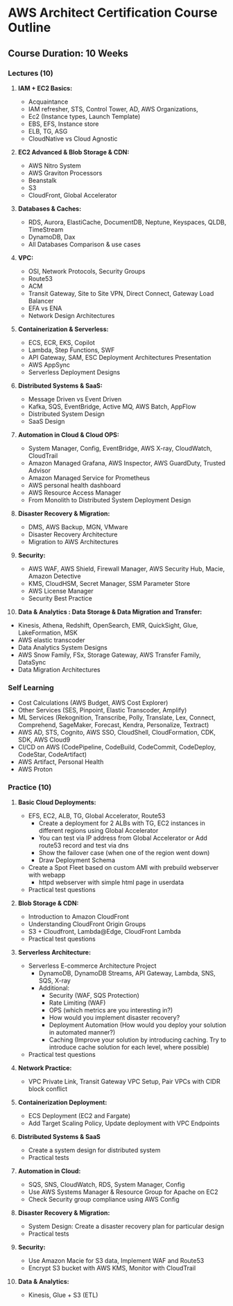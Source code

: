 # AWS Architect Certification Course Outline

## Course Duration: 10 Weeks

### Lectures (10)

1. **IAM + EC2 Basics:**
   - Acquaintance
   - IAM refresher, STS, Control Tower, AD, AWS Organizations, 
   - Ec2 (Instance types, Launch Template)
   - EBS, EFS, Instance store
   - ELB, TG, ASG
   - CloudNative vs Cloud Agnostic

2. **EC2 Advanced & Blob Storage & CDN:**
   - AWS Nitro System
   - AWS Graviton Processors
   - Beanstalk
   - S3
   - CloudFront, Global Accelerator

3. **Databases & Caches:**
   - RDS, Aurora, ElastiCache, DocumentDB, Neptune, Keyspaces, QLDB, TimeStream
   - DynamoDB, Dax
   - All Databases Comparison & use cases

4. **VPC:**
   - OSI, Network Protocols, Security Groups
   - Route53
   - ACM
   - Transit Gateway, Site to Site VPN, Direct Connect, Gateway Load Balancer
   - EFA vs ENA
   - Network Design Architectures

5. **Containerization & Serverless:**
   - ECS, ECR, EKS, Copilot
   - Lambda, Step Functions, SWF
   - API Gateway, SAM, ESC Deployment Architectures Presentation
   - AWS AppSync
   - Serverless Deployment Designs

6. **Distributed Systems & SaaS:**
   - Message Driven vs Event Driven
   - Kafka, SQS, EventBridge, Active MQ, AWS Batch, AppFlow
   - Distributed System Design
   - SaaS Design

7. **Automation in Cloud & Cloud OPS:**
   - System Manager, Config, EventBridge, AWS X-ray, CloudWatch, CloudTrail
   - Amazon Managed Grafana, AWS Inspector, AWS GuardDuty, Trusted Advisor
   - Amazon Managed Service for Prometheus
   - AWS personal health dashboard
   - AWS Resource Access Manager
   - From Monolith to Distributed System Deployment Design

8. **Disaster Recovery & Migration:**
   - DMS, AWS Backup, MGN, VMware
   - Disaster Recovery Architecture
   - Migration to AWS Architectures

9. **Security:**
   - AWS WAF, AWS Shield, Firewall Manager, AWS Security Hub, Macie, Amazon Detective
   - KMS, CloudHSM, Secret Manager, SSM Parameter Store
   - AWS License Manager
   - Security Best Practice

10. **Data & Analytics : Data Storage & Data Migration and Transfer:**
   - Kinesis, Athena, Redshift, OpenSearch, EMR, QuickSight, Glue, LakeFormation, MSK
   - AWS elastic transcoder
   - Data Analytics System Designs
   - AWS Snow Family, FSx, Storage Gateway, AWS Transfer Family, DataSync
   - Data Migration Architectures

### Self Learning

- Cost Calculations (AWS Budget, AWS Cost Explorer)
- Other Services (SES, Pinpoint, Elastic Transcoder, Amplify)
- ML Services (Rekognition, Transcribe, Polly, Translate, Lex, Connect, Comprehend, SageMaker, Forecast, Kendra, Personalize, Textract)
- AWS AD, STS, Cognito, AWS SSO, CloudShell, CloudFormation, CDK, SDK, AWS Cloud9
- CI/CD on AWS (CodePipeline, CodeBuild, CodeCommit, CodeDeploy, CodeStar, CodeArtifact)
- AWS Artifact, Personal Health
- AWS Proton

### Practice (10)

1. **Basic Cloud Deployments:**
   - EFS, EC2, ALB, TG, Global Accelerator, Route53
      - Create a deployment for 2 ALBs with TG, EC2 instances in different regions using Global Accelerator
      - You can test via IP address from Global Accelerator or Add route53 record and test via dns
      - Show the failover case (when one of the region went down)
      - Draw Deployment Schema
   - Create a Spot Fleet based on custom AMI with prebuild webserver with webapp
      - httpd webserver with simple html page in userdata
   - Practical test questions

2. **Blob Storage & CDN:**
   - Introduction to Amazon CloudFront
   - Understanding CloudFront Origin Groups
   - S3 + Cloudfront, Lambda@Edge, CloudFront Lambda
   - Practical test questions

3. **Serverless Architecture:**
   - Serverless E-commerce Architecture Project
      - DynamoDB, DynamoDB Streams, API Gateway, Lambda, SNS, SQS, X-ray
      - Additional: 
        - Security (WAF, SQS Protection)
        - Rate Limiting (WAF)
        - OPS (which metrics are you interesting in?)
        - How would you implement disaster recovery?
        - Deployment Automation (How would you deploy your solution in automated manner?)
        - Caching (Improve your solution by introducing caching. Try to introduce cache solution for each level, where possible)
   - Practical test questions

4. **Network Practice:**
   - VPC Private Link, Transit Gateway VPC Setup, Pair VPCs with CIDR block conflict

5. **Containerization Deployment:**
   - ECS Deployment (EC2 and Fargate)
   - Add Target Scaling Policy, Update deployment with VPC Endpoints

6. **Distributed Systems & SaaS**
   - Create a system design for distributed system
   - Practical tests

7. **Automation in Cloud:**
   - SQS, SNS, CloudWatch, RDS, System Manager, Config
   - Use AWS Systems Manager & Resource Group for Apache on EC2
   - Check Security group compliance using AWS Config

8. **Disaster Recovery & Migration:**
   - System Design: Create a disaster recovery plan for particular design 
   - Practical tests

9. **Security:**
   - Use Amazon Macie for S3 data, Implement WAF and Route53
   - Encrypt S3 bucket with AWS KMS, Monitor with CloudTrail

10. **Data & Analytics:**
    - Kinesis, Glue + S3 (ETL)